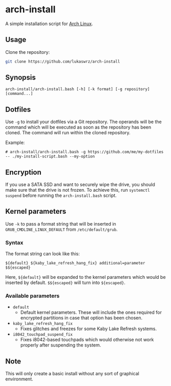 # arch-install

A simple installation script for [Arch Linux](https://archlinux.org/).

## Usage

Clone the repository:

```bash
git clone https://github.com/lukaswrz/arch-install
```

## Synopsis

`arch-install/arch-install.bash [-h] [-k format] [-g repository] [command...]`

## Dotfiles

Use `-g` to install your dotfiles via a Git repository. The operands will be
the command which will be executed as soon as the repository has been cloned.
The command will run within the cloned repository.

Example:

`# arch-install/arch-install.bash -g https://github.com/me/my-dotfiles -- ./my-install-script.bash --my-option`

## Encryption

If you use a SATA SSD and want to securely wipe the drive, you should make sure
that the drive is not frozen. To achieve this, run `systemctl suspend` before
running the `arch-install.bash` script.

## Kernel parameters

Use `-k` to pass a format string that will be inserted in
`GRUB_CMDLINE_LINUX_DEFAULT` from `/etc/default/grub`.

### Syntax

The format string can look like this:

`${default} ${kaby_lake_refresh_hang_fix} additional=parameter $${escaped}`

Here, `${default}` will be expanded to the kernel parameters which would be
inserted by default. `$${escaped}` will turn into `${escaped}`.

### Available parameters

* `default`
  * Default kernel parameters. These will include the ones required for
    encrypted partitions in case that option has been chosen.
* `kaby_lake_refresh_hang_fix`
  * Fixes glitches and freezes for some Kaby Lake Refresh systems.
* `i8042_touchpad_suspend_fix`
  * Fixes i8042-based touchpads which would otherwise not work properly after
    suspending the system.

## Note

This will only create a basic install without any sort of graphical environment.
